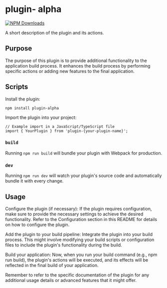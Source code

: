 # plugin- alpha 

[![NPM Downloads](https://img.shields.io/npm/dt/plugin-{your-plugin-name})](https://www.npmjs.com/package/plugin-{your-plugin-name})

A short description of the plugin and its actions.

## Purpose

The purpose of this plugin is to provide additional functionality to the application build process. It enhances the build process by performing specific actions or adding new features to the final application.

## Scripts

Install the plugin:

```
npm install plugin-alpha
```

Import the plugin into your project:
    
```
// Example import in a JavaScript/TypeScript file
import { YourPlugin } from 'plugin-{your-plugin-name}';
```

### `build`

Running `npm run build` will bundle your plugin with Webpack for production.

### `dev`

Running `npm run dev` will watch your plugin's source code and automatically bundle it with every change.

## Usage


Configure the plugin (if necessary):
If the plugin requires configuration, make sure to provide the necessary settings to achieve the desired functionality. Refer to the Configuration section in this README for details on how to configure the plugin.

Add the plugin to your build pipeline:
Integrate the plugin into your build process. This might involve modifying your build scripts or configuration files to include the plugin's functionality during the build.

Build your application:
Now, when you run your build command (e.g., npm run build), the plugin's actions will be executed, and its effects will be reflected in the final build of your application.

Remember to refer to the specific documentation of the plugin for any additional usage details or advanced features that it might offer.